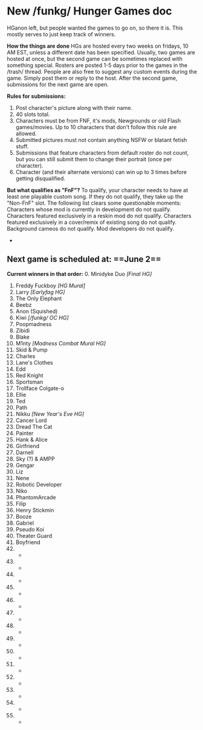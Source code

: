 # New /funkg/ Hunger Games doc
HGanon left, but people wanted the games to go on, so there it is. This mostly serves to just keep track of winners.

**How the things are done**
HGs are hosted every two weeks on fridays, 10 AM EST, unless a different date has been specified.
Usually, two games are hosted at once, but the second game can be sometimes replaced with something special.
Rosters are posted 1-5 days prior to the games in the /trash/ thread.
People are also free to suggest any custom events during the game. Simply post them or reply to the host.
After the second game, submissions for the next game are open.

**Rules for submissions:**
1. Post character's picture along with their name.
2. 40 slots total.
3. Characters must be from FNF, it's mods, Newgrounds or old Flash games/movies. Up to 10 characters that don't follow this rule are allowed.
4. Submitted pictures must not contain anything NSFW or blatant fetish stuff.
5. Submissions that feature characters from default roster do not count, but you can still submit them to change their portrait (once per character).
6. Character (and their alternate versions) can win up to 3 times before getting disqualified.

**But what qualifies as "FnF"?**
To qualify, your character needs to have at least one playable custom song.
If they do not qualify, they take up the "Non-FnF" slot.
The following list clears some questionable moments:
Characters whose mod is currently in development do not qualify.
Characters featured exclusively in a reskin mod do not qualify.
Characters featured exclusively in a cover/remix of existing song do not qualify.
Background cameos do not qualify.
Mod developers do not qualify.

-
**Next game is scheduled at:** ==June 2==
-

**Current winners in that order:**
0.  Minidyke Duo *[Final HG]*
1.  Freddy Fuckboy *[HG Mural]*
2.  Larry *[Earlyfag HG]*
3.  The Only Elephant
4.  Beebz
5.  Anon (Squished)
6.  Kiwi *[/funkg/ OC HG]*
7.  Poopmadness
8.  Zibidi
9.  Blake
10. M1nty *[Madness Combat Mural HG]*
11. Skid & Pump
12. Charles
13. Lane's Clothes
14. Edd
15. Red Knight
16. Sportsman
17. Trollface Colgate-o
18. Ellie
19. Ted
20. Path
21. Nikku *[New Year's Eve HG]*
22. Cancer Lord
23. Dread The Cat
24. Painter
25. Hank & Alice
26. Girlfriend
27. Darnell
28. Sky (?) & AMPP
29. Gengar
30. Liz
31. Nene
32. Robotic Developer
33. Niko
34. PhantomArcade
35. Filip
36. Henry Stickmin
37. Booze
38. Gabriel
39. Pseudo Koi
38. Theater Guard
41. Boyfriend
42. -
43. -
44. -
45. -
46. -
47. -
48. -
49. -
50. -
51. -
52. -
53. -
54. -
55. -